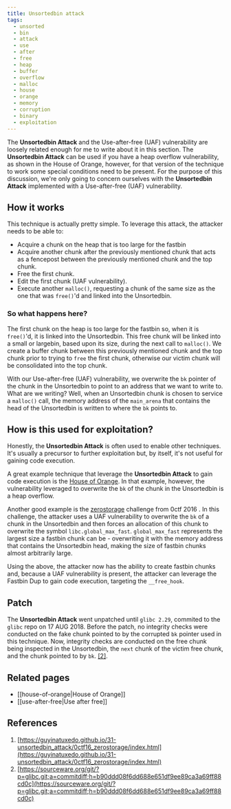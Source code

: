 ```yaml
---
title: Unsortedbin attack
tags:
  - unsorted
  - bin
  - attack
  - use
  - after
  - free
  - heap
  - buffer
  - overflow
  - malloc
  - house
  - orange
  - memory
  - corruption
  - binary
  - exploitation
---
```


The **Unsortedbin Attack** and the Use-after-free (UAF) vulnerability are loosely related enough for
me to write about it in this section. The **Unsortedbin Attack** can be used if you have a heap
overflow vulnerability, as shown in the House of Orange, however, for that version of the technique
to work some special conditions need to be present. For the purpose of this discussion, we're only
going to concern ourselves with the **Unsortedbin Attack** implemented with a Use-after-free (UAF)
vulnerability.

## How it works

This technique is actually pretty simple. To leverage this attack, the attacker needs to be able to:

- Acquire a chunk on the heap that is too large for the fastbin
- Acquire another chunk after the previously mentioned chunk that acts as a fencepost between the
  previously mentioned chunk and the top chunk.
- Free the first chunk.
- Edit the first chunk (UAF vulnerability).
- Execute another `malloc()`, requesting a chunk of the same size as the one that was `free()`'d and
  linked into the Unsortedbin.

### So what happens here?

The first chunk on the heap is too large for the fastbin so, when it is `free()`'d, it is linked
into the Unsortedbin. This free chunk will be linked into a small or largebin, based upon its size,
during the next call to `malloc()`. We create a buffer chunk between this previously mentioned chunk
and the top chunk prior to trying to `free` the first chunk, otherwise our victim chunk will be
consolidated into the top chunk.

With our Use-after-free (UAF) vulnerability, we overwrite the `bk` pointer of the chunk in the
Unsortedbin to point to an address that we want to write to. What are we writing? Well, when an
Unsortedbin chunk is chosen to service a `malloc()` call, the memory address of the `main_arena`
that contains the head of the Unsortedbin is written to where the `bk` points to.

## How is this used for exploitation?

Honestly, the **Unsortedbin Attack** is often used to enable other techniques. It's usually a
precursor to further exploitation but, by itself, it's not useful for gaining code execution.

A great example technique that leverage the **Unsortedbin Attack** to gain code execution is the
[House of Orange](house-of-orange.md). In that example, however, the vulnerability leveraged to
overwrite the `bk` of the chunk in the Unsortedbin is a heap overflow.

Another good example is the [zerostorage](#references) challenge from 0ctf 2016 . In this challenge,
the attacker uses a UAF vulnerability to overwrite the `bk` of a chunk in the Unsortedbin and then
forces an allocation of this chunk to overwrite the symbol `libc.global_max_fast`. `global_max_fast`
represents the largest size a fastbin chunk can be - overwriting it with the memory address that
contains the Unsortedbin head, making the size of fastbin chunks almost arbitrarily large.

Using the above, the attacker now has the ability to create fastbin chunks and, because a UAF
vulnerability is present, the attacker can leverage the Fastbin Dup to gain code execution,
targeting the `__free_hook`.

## Patch

The **Unsortedbin Attack** went unpatched until `glibc 2.29`, commited to the `glibc` repo on 17
AUG 2018. Before the patch, no integrity checks were conducted on the fake chunk pointed to by the
corrupted `bk` pointer used in this technique. Now, integrity checks are conducted on the free chunk
being inspected in the Unsortedbin, the `next` chunk of the victim free chunk, and the chunk pointed
to by `bk`. [[2]](#references).

## Related pages

- [[house-of-orange|House of Orange]]
- [[use-after-free|Use after free]]

## References

1. [https://guyinatuxedo.github.io/31-unsortedbin_attack/0ctf16_zerostorage/index.html](https://guyinatuxedo.github.io/31-unsortedbin_attack/0ctf16_zerostorage/index.html)
2. [https://sourceware.org/git/?p=glibc.git;a=commitdiff;h=b90ddd08f6dd688e651df9ee89ca3a69ff88cd0c](https://sourceware.org/git/?p=glibc.git;a=commitdiff;h=b90ddd08f6dd688e651df9ee89ca3a69ff88cd0c)
